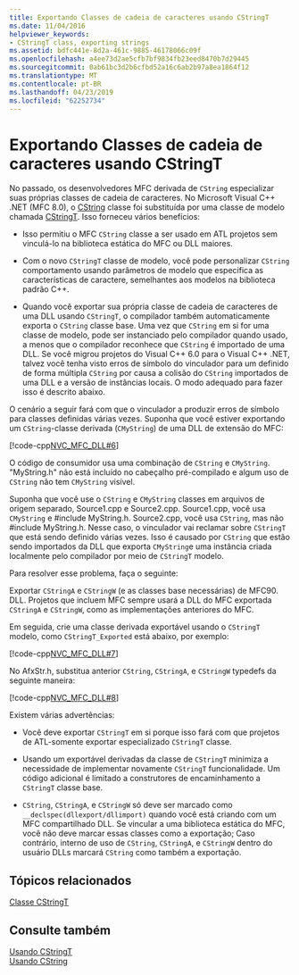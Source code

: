 ```yaml
---
title: Exportando Classes de cadeia de caracteres usando CStringT
ms.date: 11/04/2016
helpviewer_keywords:
- CStringT class, exporting strings
ms.assetid: bdfc441e-8d2a-461c-9885-46178066c09f
ms.openlocfilehash: a4ee73d2ae5cfb7bf9834fb23eed8470b7d29445
ms.sourcegitcommit: 0ab61bc3d2b6cfbd52a16c6ab2b97a8ea1864f12
ms.translationtype: MT
ms.contentlocale: pt-BR
ms.lasthandoff: 04/23/2019
ms.locfileid: "62252734"
---
```

# <a name="exporting-string-classes-using-cstringt"></a>Exportando Classes de cadeia de caracteres usando CStringT

No passado, os desenvolvedores MFC derivada de `CString` especializar suas próprias classes de cadeia de caracteres. No Microsoft Visual C++ .NET (MFC 8.0), o [CString](../atl-mfc-shared/using-cstring.md) classe foi substituída por uma classe de modelo chamada [CStringT](../atl-mfc-shared/reference/cstringt-class.md). Isso forneceu vários benefícios:

- Isso permitiu o MFC `CString` classe a ser usado em ATL projetos sem vinculá-lo na biblioteca estática do MFC ou DLL maiores.

- Com o novo `CStringT` classe de modelo, você pode personalizar `CString` comportamento usando parâmetros de modelo que especifica as características de caractere, semelhantes aos modelos na biblioteca padrão C++.

- Quando você exportar sua própria classe de cadeia de caracteres de uma DLL usando `CStringT`, o compilador também automaticamente exporta o `CString` classe base. Uma vez que `CString` em si for uma classe de modelo, pode ser instanciado pelo compilador quando usado, a menos que o compilador reconhece que `CString` é importado de uma DLL. Se você migrou projetos do Visual C++ 6.0 para o Visual C++ .NET, talvez você tenha visto erros de símbolo do vinculador para um definido de forma múltipla `CString` por causa a colisão do `CString` importados de uma DLL e a versão de instâncias locais. O modo adequado para fazer isso é descrito abaixo.

O cenário a seguir fará com que o vinculador a produzir erros de símbolo para classes definidas várias vezes. Suponha que você estiver exportando um `CString`-classe derivada (`CMyString`) de uma DLL de extensão do MFC:

[!code-cpp[NVC_MFC_DLL#6](../atl-mfc-shared/codesnippet/cpp/exporting-string-classes-using-cstringt_1.cpp)]

O código de consumidor usa uma combinação de `CString` e `CMyString`. "MyString.h" não está incluído no cabeçalho pré-compilado e algum uso de `CString` não tem `CMyString` visível.

Suponha que você use o `CString` e `CMyString` classes em arquivos de origem separado, Source1.cpp e Source2.cpp. Source1.cpp, você usa `CMyString` e #include MyString.h. Source2.cpp, você usa `CString`, mas não #include MyString.h. Nesse caso, o vinculador vai reclamar sobre `CStringT` que está sendo definido várias vezes. Isso é causado por `CString` que estão sendo importados da DLL que exporta `CMyString`e uma instância criada localmente pelo compilador por meio de `CStringT` modelo.

Para resolver esse problema, faça o seguinte:

Exportar `CStringA` e `CStringW` (e as classes base necessárias) de MFC90. DLL. Projetos que incluem MFC sempre usará a DLL do MFC exportada `CStringA` e `CStringW`, como as implementações anteriores do MFC.

Em seguida, crie uma classe derivada exportável usando o `CStringT` modelo, como `CStringT_Exported` está abaixo, por exemplo:

[!code-cpp[NVC_MFC_DLL#7](../atl-mfc-shared/codesnippet/cpp/exporting-string-classes-using-cstringt_2.cpp)]

No AfxStr.h, substitua anterior `CString`, `CStringA`, e `CStringW` typedefs da seguinte maneira:

[!code-cpp[NVC_MFC_DLL#8](../atl-mfc-shared/codesnippet/cpp/exporting-string-classes-using-cstringt_3.cpp)]

Existem várias advertências:

- Você deve exportar `CStringT` em si porque isso fará com que projetos de ATL-somente exportar especializado `CStringT` classe.

- Usando um exportável derivadas da classe de `CStringT` minimiza a necessidade de implementar novamente `CStringT` funcionalidade. Um código adicional é limitado a construtores de encaminhamento a `CStringT` classe base.

- `CString`, `CStringA`, e `CStringW` só deve ser marcado como `__declspec(dllexport/dllimport)` quando você está criando com um MFC compartilhado DLL. Se vincular a uma biblioteca estática do MFC, você não deve marcar essas classes como a exportação; Caso contrário, interno de uso de `CString`, `CStringA`, e `CStringW` dentro do usuário DLLs marcará `CString` como também a exportação.

## <a name="related-topics"></a>Tópicos relacionados

[Classe CStringT](../atl-mfc-shared/reference/cstringt-class.md)

## <a name="see-also"></a>Consulte também

[Usando CStringT](../atl-mfc-shared/using-cstringt.md)<br/>
[Usando CString](../atl-mfc-shared/using-cstring.md)
